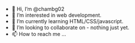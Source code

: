 - 👋 Hi, I’m @chambg02
- 👀 I’m interested in web development.
- 🌱 I’m currently learning HTML/CSS/javascript.
- 💞️ I’m looking to collaborate on - nothing just yet.
- 📫 How to reach me ...

<!---
chambg02/chambg02 is a ✨ special ✨ repository because its `README.md` (this file) appears on your GitHub profile.
You can click the Preview link to take a look at your changes.
--->
